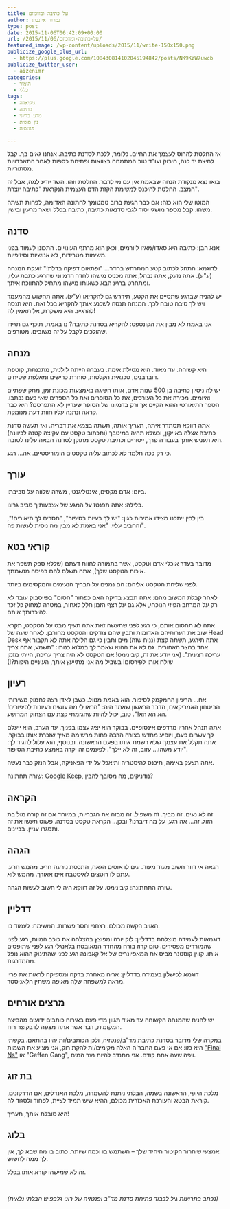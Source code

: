 ```yaml
---
title: על כתיבה ומזוכיזם
author: נמרוד איזנברג
type: post
date: 2015-11-06T06:42:09+00:00
url: /2015/11/06/על-כתיבה-ומזוכיזם/
featured_image: /wp-content/uploads/2015/11/write-150x150.png
publicize_google_plus_url:
  - https://plus.google.com/108430814102045194842/posts/NK9KzW7uwcb
publicize_twitter_user:
  - aizenimr
categories:
  - הומור
  - כללי
tags:
  - גיקיאדה
  - כתיבה
  - מדע בדיוני
  - נון סופית
  - פנטסיה

---
```

אז החלטת להרוס לעצמך את החיים. כלומר, ללכת לסדנת כתיבה. אנחנו גאים בך. קבל לחיצת יד כנה, חיבוק ועו"ד טוב המתמחה בצוואות ופתיחת כספות לאחר התאבדויות מסתוריות.

בואו נצא מנקודת הנחה שבאמת אין עם מי לדבר. החלטת וזהו. השד יודע למה, אבל זה המצב. החלטת להיכנס למשימת הקזת הדם העצמית הנקראת "כתיבה יוצרת".

המוטו שלי הוא כזה: אם כבר הגעת ברוב טמטומך לחתונה האדומה, לפחות תשתה משהו. קבל מספר מושגי יסוד לגבי סדנאות כתיבה, כתיבה בכלל ושאר מרעין ובישין.

## סדנה

אנא הבן: כתיבה היא סאדו/מאזו ליורמים, וכאן הוא מרתף העינויים. התכונן לעמוד בפני משימות מטרידות, לא אנושיות וסיזיפיות.

לדוגמא: התחל לכתוב קטע המתרחש בחדר&#8230; "ופתאום דפיקה בדלת!" זועקת המנחה (ע"ע). אתה נזעק, אתה נבהל, אתה מכניס מישהו לחדר הדמיוני שהרגע כתבת עליו, ומתחרט ברגע הבא כשאותו מישהו מתחיל להתווכח איתך.

יש להניח שברגע שתסיים את הקטע, תידרש גם להקריאו (ע"ע). אתה תחשוש מהמעמד ויש לך סיבה טובה לכך. המנחה תנסה לשכנע אותך להקריא בכל זאת. היא תנסה להרגיע. היא משקרת, אל תאמין לה!

אני באמת לא מבין את הקונספט: להקריא בסדנת כתיבה? נו באמת, תיכף גם תגידו שהולכים לקבל על זה משובים. מטורפים.

## מנחה

היא קשוחה. עד מאוד. היא מטילת אימה. בעברה הייתה לולנית, מתכנתת, קוטפת דובדבנים, טכנאית הקלטות, סוחרת כרישים ומאלפת שטיחים.

יש לה ניסיון כתיבה בן 500 שנות אדם, אותו השיגה באמצעות מכונת זמן, מתק שפתיים ואיומים. מכירה את כל העורכים, את כל הסופרים ואת כל הספרים שאי פעם נכתבו. הספר התיאורטי ההוא הקיים אך ורק בדמיונו של הסופר שעדיין לא התפרסם? היא כבר קראה ונתנה עליו חוות דעת מנומקת.

אתה דווקא תסתדר איתה, תעריך אותה, תשתה בצמא את דבריה. ואז תעשה סדנת כתיבה אצלה באייקון, וכשלא תהיה במיטבך (ותכתוב טקסט עם עקיצה קטנה לכיוונה) היא תעניש אותך בעבודה פרך, ייסורים וכתיבת טקסט מתוקן לסדנה הבאה עלינו לטובה.

כי רק ככה תלמד לא לכתוב עליה טקסטים הומוריסטיים. אה&#8230; רגע.

## עורך

ביום: אדם מקסים, אינטליגנטי, משרה שלווה על סביבתו.

בלילה: אתה תפנטז על המגע של אצבעותיך סביב גרונו.

בין לבין ייתכנו מצידו אמירות כגון: "יש לך בעיות בסיפור", "חסרים לך תיאורים!", והחביב עליי: "אני באמת לא מבין מה ניסית לעשות פה".

## קוראי בטא

מדובר בעדר אוכלי אדם וטקסט, אשר בתמורה לחוות דעתם (שללא ספק תשפר את איכות הטקסט שלך), אתה תשלם להם בפיסה מנשמתך.

לפני שליחת הטקסט אליהם: הם נמנים על חבריך הנעימים והמקסימים ביותר.

לאחר קבלת המשוב מהם: אתה תבצע בדיקה האם כפתור "חסום" בפייסבוק עובד לא רק על המרחב הפיזי הנוכחי, אלא גם על רצף הזמן חלל לאחור, במטרה למחוק כל זכר להיכרותך איתם.

אתה לא תחסום אותם, כי רגע לפני שתעשה זאת אתה תעיף מבט על הטקסט, תקרא שוב את הערותיהם האדומות ותבין שהם צודקים והטקסט מחורבן. לאחר שעה של Head Desk אתה תירגע, תשתה קצת (נניח שזה) מים ותבין כי גם הלילה אתה לא תקבור אף אחד בחצר האחורית. גם לא את ההוא שאמר לך במלוא כנותו: "תשמע, אתה צריך עריכה רצינית". (אני יודע את זה, קיבינימט! אם הטקסט לא היה צריך עריכה, הייתי מזמן שולח אותו לפירסום! בשביל מה אני מתייעץ איתך, העיניים היפות?!)

## רעיון

אח&#8230; הרעיון החמקמק לסיפור. הוא באמת מנוול. כשבן לאדן רצה לחמוק משירותי הביטחון האמריקאים, הדבר הראשון שאמר היה: "הראו לי מה עושים רעיונות לסיפורים! הא הא הא!". טוב, יכול להיות שהגזמתי קצת עם הצחוק המרושע.

אתה תנהל אחריו מרדפים אינסופיים. בבוקר הוא יציג עצמו בפניך. עד הערב, הוא ייעלם לך עשרים פעם, ויופיע מחדש בצורה הרבה פחות מרשימה מאיך שזכרת אותו בבוקר. אתה תקלל את עצמך שלא רשמת אותו בפעם הראשונה. ובנוסף, הוא עלול להגיד לך: "יודע משהו&#8230; עזוב, זה לא יילך". לפעמים זה יקרה באמצע כתיבת הסיפור.

אתה תצעק באימה, תיכנס להיסטריה ותיאכל על ידי הפאניקה, אבל הנזק כבר נעשה.

שורה תחתונה: <a href="http://keep.google.com" target="_blank" rel="noopener noreferrer">Google Keep</a>, נודניקים, מה מסובך להבין?

## הקראה

זה לא נעים. זה מביך. זה משפיל. זה מבזה את הגבריות, במיוחד אם זה קורה מול בת הזוג. זה&#8230; אה רגע, על מה דיברנו? ובכן&#8230; הקראת טקסט בסדנה. פשוט תעשו את זה ותסגרו עניין. בכיינים.

## הגהה

הגאה אי דוור חשוב מעוד מעוד. עים לו אוסים הגאה, התכסת נירעה חרע. מהמש חרע. עתם לו רוטצים לאיסטבח אים אאורך. מהמש לוא.

שורה התחתונה: קיבינימט. על זה דווקא היה לי חשוב לעשות הגהה.

## דדליין

האויב הקשה מכולם. רצחני וחסר פשרות. המשימה: לעמוד בו.

דוגמאות לעמידה מוצלחת בדדליין: לוק יורה ומפוצץ בהצלחה את כוכב המוות, רגע לפני שהמורדים מפסידים. טום קרוז בורח מהחדר המאובטח בלאנגלי רגע לפני שתופסים אותו. קווין קוסטנר מביס את המאפיונרים של אל קאפונה רגע לפני שהתינוק ההוא נופל מהמדרגות.

דוגמא לכישלון בעמידה בדדליין: אריה מאחרת בדקה ומספיקה לראות את פריי מראה למשפחה שלה מאיפה משתין הלאניסטר.

## מרצים אורחים

יש להניח שהמנחה הקשוחה עד מאוד תגוון מדי פעם באירוח כותבים ידועים מהביצה המקומית, דבר אשר אתה מצפה לו בקוצר רוח.

במקרה שלי מדובר בסדנת כתיבת מד"ב/פנטזיה, ולכן הכותבים/ות יהיו בהתאם. בקשתי היא כזו: אם אי פעם החבר'ה האלה מקימים/ות להקת רוק, אני מציע את השמות <a href="/2015/08/05/%d7%94%d7%95%d7%90-%d7%95%d7%94%d7%99%d7%90-2/" target="_blank" rel="noopener noreferrer">"Final Ns"</a> או "Geffen Gang", ויפה שעה אחת קודם. אני מתנדב להיות נער המים.

## בת זוג

מלכת היופי, הראשונה בשמה, הבלתי ניתנת להשמדה, מלכת האנדלים, אם הדרקונים, קוראת הבטא והעורכת האכזרית מכולם, ההיא שיש תמיד לציית, לפחוד ולסגוד לה.

היא סובלת אותך, תעריך!

## בלוג

אמצעי שיחרור הקיטור היחיד שלך &#8211; השתמש בו וכמה שיותר. כתוב בו מה שבא לך, אין לך ממה לחשוש.

זה לא שמישהו קורא אותו בכלל.

&nbsp;

_(נכתב בתרועות גיל לכבוד פתיחת סדנת מד"ב ופנטזיה של רוני גלבפיש הבלתי נלאית)_